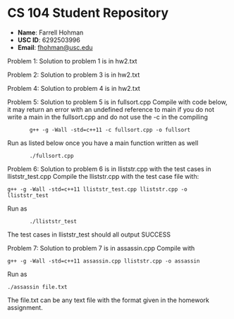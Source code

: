 # CS 104 Student Repository

- **Name**: Farrell Hohman
- **USC ID**: 6292503996
- **Email**: fhohman@usc.edu

Problem 1: Solution to problem 1 is in hw2.txt 

Problem 2: Solution to problem 3 is in hw2.txt

Problem 4: Solution to problem 4 is in hw2.txt

Problem 5: Solution to problem 5 is in fullsort.cpp
			Compile with code below, it may return an error with an undefined
			reference to main if you do not write a main in the fullsort.cpp and
			do not use the -c in the compiling

		   g++ -g -Wall -std=c++11 -c fullsort.cpp -o fullsort
		   
Run as listed below once you have a main function written as well

		   ./fullsort.cpp

Problem 6: Solution to problem 6 is in lliststr.cpp with the test cases in 
			lliststr_test.cpp
Compile the lliststr.cpp with the test case file with:

	g++ -g -Wall -std=c++11 lliststr_test.cpp lliststr.cpp -o lliststr_test

Run as

		   ./lliststr_test

The test cases in lliststr_test should all output SUCCESS



Problem 7: Solution to problem 7 is in assassin.cpp
Compile with 

	g++ -g -Wall -std=c++11 assassin.cpp lliststr.cpp -o assassin


Run as 

	./assassin file.txt

The file.txt can be any text file with the format given in the homework 
assignment. 
